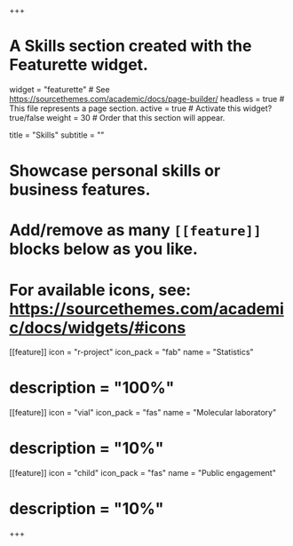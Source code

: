+++
# A Skills section created with the Featurette widget.
widget = "featurette"  # See https://sourcethemes.com/academic/docs/page-builder/
headless = true  # This file represents a page section.
active = true  # Activate this widget? true/false
weight = 30  # Order that this section will appear.

title = "Skills"
subtitle = ""

# Showcase personal skills or business features.
# 
# Add/remove as many `[[feature]]` blocks below as you like.
# 
# For available icons, see: https://sourcethemes.com/academic/docs/widgets/#icons

[[feature]]
  icon = "r-project"
  icon_pack = "fab"
  name = "Statistics"
 # description = "100%"  
  
[[feature]]
  icon = "vial"
  icon_pack = "fas"
  name = "Molecular laboratory"
 # description = "10%"

[[feature]]
  icon = "child"
  icon_pack = "fas"
  name = "Public engagement"
 # description = "10%"
+++
